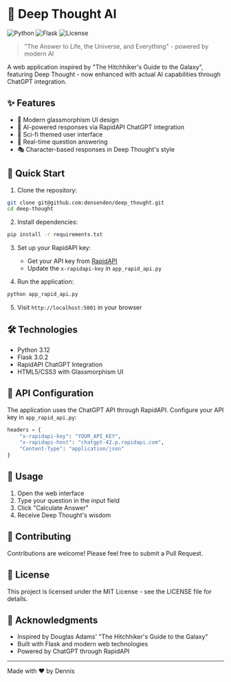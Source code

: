 # 🤖 Deep Thought AI

![Python](https://img.shields.io/badge/Python-3.12-blue.svg)
![Flask](https://img.shields.io/badge/Flask-3.0.2-green.svg)
![License](https://img.shields.io/badge/license-MIT-blue.svg)

> "The Answer to Life, the Universe, and Everything" - powered by modern AI

A web application inspired by "The Hitchhiker's Guide to the Galaxy", featuring Deep Thought - now enhanced with actual AI capabilities through ChatGPT integration.

## ✨ Features

- 🎨 Modern glassmorphism UI design
- 🤖 AI-powered responses via RapidAPI ChatGPT integration
- 🌌 Sci-fi themed user interface
- 💬 Real-time question answering
- 🎭 Character-based responses in Deep Thought's style

## 🚀 Quick Start

1. Clone the repository:
```bash
git clone git@github.com:densenden/deep_thought.git
cd deep-thought
```

2. Install dependencies:
```bash
pip install -r requirements.txt
```

3. Set up your RapidAPI key:
   - Get your API key from [RapidAPI](https://rapidapi.com)
   - Update the `x-rapidapi-key` in `app_rapid_api.py`

4. Run the application:
```bash
python app_rapid_api.py
```

5. Visit `http://localhost:5001` in your browser

## 🛠️ Technologies

- Python 3.12
- Flask 3.0.2
- RapidAPI ChatGPT Integration
- HTML5/CSS3 with Glassmorphism UI

## 📝 API Configuration

The application uses the ChatGPT API through RapidAPI. Configure your API key in `app_rapid_api.py`:

```python
headers = {
    "x-rapidapi-key": "YOUR_API_KEY",
    "x-rapidapi-host": "chatgpt-42.p.rapidapi.com",
    "Content-Type": "application/json"
}
```

## 🎯 Usage

1. Open the web interface
2. Type your question in the input field
3. Click "Calculate Answer"
4. Receive Deep Thought's wisdom

## 🤝 Contributing

Contributions are welcome! Please feel free to submit a Pull Request.

## 📜 License

This project is licensed under the MIT License - see the LICENSE file for details.

## 🙏 Acknowledgments

- Inspired by Douglas Adams' "The Hitchhiker's Guide to the Galaxy"
- Built with Flask and modern web technologies
- Powered by ChatGPT through RapidAPI

---
Made with ❤️ by Dennis 